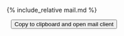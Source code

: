 {% include_relative mail.md %}


<textarea style="height: 0px; max-height: 0px; width: 0px; max-width: 0px; opacity: 0" id="textarea">
{% include_relative mail.md %}
</textarea>

<button id="button" data-clipboard-action="copy" data-clipboard-target="#textarea" data-tippy-content="Copied, opening mail client">
    Copy to clipboard and open mail client
</button>

<script src="https://unpkg.com/@popperjs/core@2"></script>
<script src="https://unpkg.com/tippy.js@6"></script>
<script src="https://cdnjs.cloudflare.com/ajax/libs/clipboard.js/2.0.4/clipboard.min.js"></script>
<script>
document.addEventListener("DOMContentLoaded", function() {
    new ClipboardJS('#button');

    tippy('#button', {
        trigger: 'click',
    });

    document.getElementById('button').addEventListener('click', function() {
        let address_data = "{% include_relative addresses.md %}";
        let subject_data = "{% include_relative subject.md %}";
        subject_data = subject_data.replace(/ /g, '%20');
        let body_data = `{% include_relative mail.md %}`;
        body_data = body_data.replace(/\n/g, '%0D%0A');

        setTimeout(function() {
            window.location.href = `mailto:${address_data}?subject=${subject_data}&body=${body_data}`;
        }, 550);
    });
});
</script>
